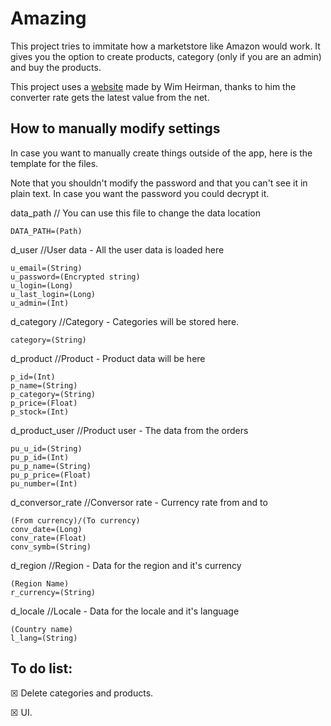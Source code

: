 # Amazing
This project tries to immitate how a marketstore like Amazon would work. It gives you the option to create products, category (only if you are an admin) and buy the products.

This project uses a [website](http://currencies.apps.grandtrunk.net/) made by Wim Heirman, thanks to him the converter rate gets the latest value from the net.

## How to manually modify settings
In case you want to manually create things outside of the app, here is the template for the files.

Note that you shouldn't modify the password and that you can't see it in plain text. In case you want the password you could decrypt it.

data_path // You can use this file to change the data location
```
DATA_PATH=(Path)
```

d_user //User data - All the user data is loaded here
```
u_email=(String)
u_password=(Encrypted string)
u_login=(Long)
u_last_login=(Long)
u_admin=(Int)
```

d_category //Category - Categories will be stored here.
```
category=(String)
```

d_product //Product - Product data will be here
```
p_id=(Int)
p_name=(String)
p_category=(String)
p_price=(Float)
p_stock=(Int)
```

d_product_user //Product user - The data from the orders
```
pu_u_id=(String)
pu_p_id=(Int)
pu_p_name=(String)
pu_p_price=(Float)
pu_number=(Int)
```

d_conversor_rate //Conversor rate - Currency rate from and to
```
(From currency)/(To currency)
conv_date=(Long)
conv_rate=(Float)
conv_symb=(String)
```

d_region //Region - Data for the region and it's currency
```
(Region Name)
r_currency=(String)
```

d_locale //Locale - Data for the locale and it's language
```
(Country name)
l_lang=(String)
```

## To do list:

☒ Delete categories and products.

☒ UI.